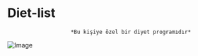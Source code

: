 # Diet-list
                        *Bu kişiye özel bir diyet programıdır*

![Image](https://www.yapikredi.com.tr/medium/image/saglikli-beslenme_66586/view)

